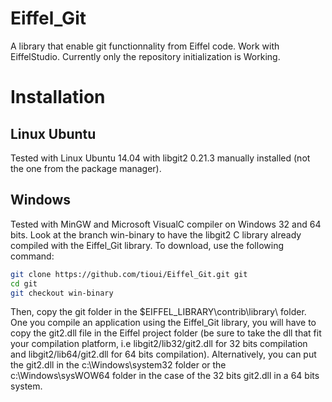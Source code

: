 Eiffel_Git
==========

A library that enable git functionnality from Eiffel code. Work with EiffelStudio. 
Currently only the repository initialization is Working. 

Installation
============

Linux Ubuntu
------------

Tested with Linux Ubuntu 14.04 with libgit2 0.21.3 manually installed (not the one from the package manager).


Windows
-------

Tested with MinGW and Microsoft VisualC compiler on Windows 32 and 64 bits. Look at the branch
win-binary to have the libgit2 C library already compiled with the Eiffel_Git library. To download,
use the following command:

```bash
git clone https://github.com/tioui/Eiffel_Git.git git
cd git
git checkout win-binary
```

Then, copy the git folder in the $EIFFEL_LIBRARY\contrib\library\ folder. One you compile an application
using the Eiffel_Git library, you will have to copy the git2.dll file in the Eiffel project folder (be
sure to take the dll that fit your compilation platform, i.e libgit2/lib32/git2.dll for 32 bits compilation
and libgit2/lib64/git2.dll for 64 bits compilation). Alternatively, you can put the git2.dll in the
c:\Windows\system32 folder or the c:\Windows\sysWOW64 folder in the case of the 32 bits git2.dll in a 64 bits
system.
